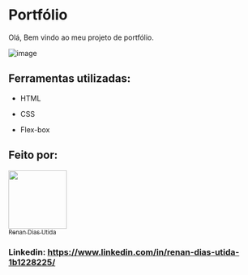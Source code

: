 # Portfólio 

Olá, Bem vindo ao meu projeto de portfólio.

![image](https://github.com/user-attachments/assets/cb34010f-12ad-4347-b880-629ac84a62a2)

## Ferramentas utilizadas:

* HTML

* CSS

* Flex-box

## Feito por:

[<img loading="lazy" src="https://github.com/user-attachments/assets/b4f96f4b-542e-4988-9bc1-b1acf22a41a1" width=115><br><sub>Renan Dias Utida</sub>](https://github.com/renan-utida)

### Linkedin: https://www.linkedin.com/in/renan-dias-utida-1b1228225/

